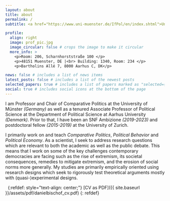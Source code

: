 ```yaml
---
layout: about
title: about
permalink: /
subtitle: <a href="https://www.uni-muenster.de/IfPol/en/index.shtml">University of Münster </a> | <a href="https://ps.au.dk/">Aarhus University </a> 

profile:
  align: right
  image: prof_pic.jpg
  image_circular: false # crops the image to make it circular
  more_info: >
    <p>Room: 206, Scharnhorststraße 100 </p>
    <p>48151 Muenster, DE |<br> Building: 1340, Room: 234 </p>
    <p>Bartholins Allé 7, 8000 Aarhus C, DK</p>

news: false # includes a list of news items
latest_posts: false # includes a list of the newest posts
selected_papers: true # includes a list of papers marked as "selected={true}"
social: true # includes social icons at the bottom of the page
---
```


I am Professor and Chair of Comparative Politics at the University of Münster *(Germany)* as well as a tenured Associate Professor of Political Science at the Department of Political Science at Aarhus University *(Denmark)*. Prior to that, I have been an SNF Ambizione *(2019-2023)* and postdoctoral fellow *(2015-2019)* at the University of Zurich. 

I primarily work on and teach *Comparative Politics*, *Political Behavior* and *Political Economy*. As a scientist, I seek to address research questions which are relevant to both the academic as well as the public debate. This means that I work on some of the key challenges contemporary democracies are facing such as the rise of extremism, its societal consequences, remedies to mitigate extremism, and the erosion of social norms more generally. My studies are primarily empirically oriented using research designs which seek to rigorously test theoretical arguments mostly with (quasi-)experimental designs. 

&nbsp;
{:refdef: style="text-align: center;"}
[CV as PDF]({{ site.baseurl }}/assets/pdf/danielbischof_cv.pdf) 
{: refdef}
&nbsp;
